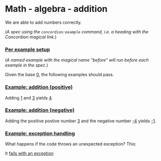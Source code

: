 # Math - algebra - addition

We are able to add numbers correctly.

(_A spec using the `concordion:example` command, i.e. a heading with the Concordion magical link._)

### [Per example setup](- "before")

(*A named example with the magical name "before" will run before each example in the spec.*)

Given the base [0](- "#base"), the following examples should pass. <!-- made up example, we don't really use #base -->

### [Example: addition (positive)](-) <!-- a named example with an implicit name -->

Adding [1](- "#n1") and [3](- "#n2") yields [4](- "?=add(#n1, #n2)").

### [Example: addition (negative)](- "addition-") <!-- a named example with an explicit name -->

Adding the positive postive number [3](- "#n1") and the negative number [-4](- "#n2") yields [-1](- "?=add(#n1, #n2)").

### [Example: exception handling](-)

What happens if the code throws an unexpected exception? This:

It [fails with an exception](- "c:assertTrue=throwErr()")